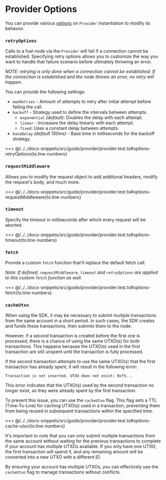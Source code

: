 # Provider Options

You can provide various [options](../../api/Account/index.md#provideroptions) on `Provider` instantiation to modify its behavior.

### `retryOptions`

Calls to a fuel node via the `Provider` will fail if a connection cannot be established.
Specifying retry options allows you to customize the way you want to handle that failure scenario before ultimately throwing an error.

_NOTE: retrying is only done when a connection cannot be established. If the connection is established and the node throws an error, no retry will happen._

You can provide the following settings:

- `maxRetries` - Amount of attempts to retry after initial attempt before failing the call.
- `backoff` - Strategy used to define the intervals between attempts.
  - `exponential` _(default)_: Doubles the delay with each attempt.
  - `linear` - Increases the delay linearly with each attempt.
  - `fixed`: Uses a constant delay between attempts.
- `baseDelay` _(default 150ms)_ - Base time in milliseconds for the backoff strategy.

<<< @/../../docs-snippets/src/guide/provider/provider.test.ts#options-retryOptions{ts:line-numbers}

### `requestMiddleware`

Allows you to modify the request object to add additional headers, modify the request's body, and much more.

<<< @/../../docs-snippets/src/guide/provider/provider.test.ts#options-requestMiddleware{ts:line-numbers}

### `timeout`

Specify the timeout in milliseconds after which every request will be aborted.

<<< @/../../docs-snippets/src/guide/provider/provider.test.ts#options-timeout{ts:line-numbers}

### `fetch`

Provide a custom `fetch` function that'll replace the default fetch call.

_Note: If defined, `requestMiddleware`, `timeout` and `retryOptions` are applied to this custom `fetch` function as well._

<<< @/../../docs-snippets/src/guide/provider/provider.test.ts#options-fetch{ts:line-numbers}

### `cacheUtxo`

When using the SDK, it may be necessary to submit multiple transactions from the same account in a short period. In such cases, the SDK creates and funds these transactions, then submits them to the node.

However, if a second transaction is created before the first one is processed, there is a chance of using the same UTXO(s) for both transactions. This happens because the UTXO(s) used in the first transaction are still unspent until the transaction is fully processed.

If the second transaction attempts to use the same UTXO(s) that the first transaction has already spent, it will result in the following error:

```console
Transaction is not inserted. UTXO does not exist: 0xf5...
```

This error indicates that the UTXO(s) used by the second transaction no longer exist, as they were already spent by the first transaction.

To prevent this issue, you can use the `cacheUtxo` flag. This flag sets a TTL (Time-To-Live) for caching UTXO(s) used in a transaction, preventing them from being reused in subsequent transactions within the specified time.

<<< @/../../docs-snippets/src/guide/provider/provider.test.ts#options-cache-utxo{ts:line-numbers}

It's important to note that you can only submit multiple transactions from the same account without waiting for the previous transactions to complete if your account has multiple UTXOs available. If you only have one UTXO, the first transaction will spend it, and any remaining amount will be converted into a new UTXO with a different ID.

By ensuring your account has multiple UTXOs, you can effectively use the `cacheUtxo` flag to manage transactions without conflicts.
